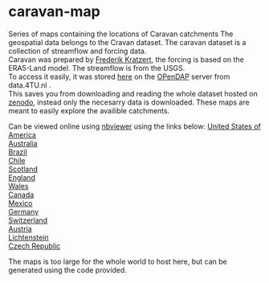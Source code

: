 # caravan-map
Series of maps containing the locations of Caravan catchments
The geospatial data belongs to the Cravan dataset. The caravan dataset is a collection of streamflow and forcing data. <br>
Caravan was prepared by [Frederik Kratzert](https://doi.org/10.1038/s41597-023-01975-w), the forcing is based on the ERA5-Land model. The streamflow is from the USGS. <br>
To access it easily, it was stored [here](https://doi.org/10.4121/bf0eaf7c-f2fa-46f6-b8cd-77ad939dd350.v4) on the [OPenDAP](https://data.4tu.nl/info/about-your-data/netcdf-and-opendap) server from data.4TU.nl .<br>
This saves you from downloading and reading the whole dataset hosted on [zenodo](https://zenodo.org/records/6578598), instead only the necesarry data is downloaded. 
These maps are meant to easily explore the availible catchments. 

Can be viewed online using [nbviewer](https://nbviewer.org) using the links below:
[United States of America](https://nbviewer.org/github/Daafip/caravan-map/blob/main/caravan_catchments_map_United_States_of_America.html)<br>
[Australia](https://nbviewer.org/github/Daafip/caravan-map/blob/main/caravan_catchments_map_Australia.html)<br>
[Brazil](https://nbviewer.org/github/Daafip/caravan-map/blob/main/caravan_catchments_map_Brazil.html)<br>
[Chile](https://nbviewer.org/github/Daafip/caravan-map/blob/main/caravan_catchments_map_Chile.html)<br>
[Scotland](https://nbviewer.org/github/Daafip/caravan-map/blob/main/caravan_catchments_map_Scotland.html)<br>
[England](https://nbviewer.org/github/Daafip/caravan-map/blob/main/caravan_catchments_map_England.html)<br>
[Wales](https://nbviewer.org/github/Daafip/caravan-map/blob/main/caravan_catchments_map_Wales.html)<br>
[Canada](https://nbviewer.org/github/Daafip/caravan-map/blob/main/caravan_catchments_map_Canada.html)<br>
[Mexico](https://nbviewer.org/github/Daafip/caravan-map/blob/main/caravan_catchments_map_Mexico.html)<br>
[Germany](https://nbviewer.org/github/Daafip/caravan-map/blob/main/caravan_catchments_map_Germany.html)<br>
[Switzerland](https://nbviewer.org/github/Daafip/caravan-map/blob/main/caravan_catchments_map_Switzerland.html)<br>
[Austria](https://nbviewer.org/github/Daafip/caravan-map/blob/main/caravan_catchments_map_Austria.html)<br>
[Lichtenstein](https://nbviewer.org/github/Daafip/caravan-map/blob/main/caravan_catchments_map_Lichtenstein.html)<br>
[Czech Republic](https://nbviewer.org/github/Daafip/caravan-map/blob/main/caravan_catchments_map_Czech_Republic.html)<br>

The maps is too large for the whole world to host here, but can be generated using the code provided. 

